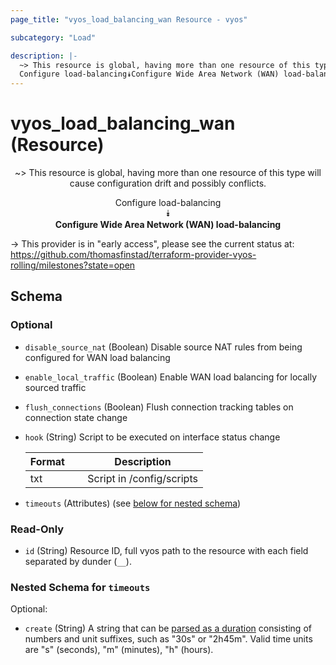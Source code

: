 ```yaml
---
page_title: "vyos_load_balancing_wan Resource - vyos"

subcategory: "Load"

description: |- 
  ~> This resource is global, having more than one resource of this type will cause configuration drift and possibly conflicts.
  Configure load-balancing⯯Configure Wide Area Network (WAN) load-balancing
---
```


# vyos_load_balancing_wan (Resource)
<center>

~> This resource is global, having more than one resource of this type will cause configuration drift and possibly conflicts.

Configure load-balancing  
⯯  
**Configure Wide Area Network (WAN) load-balancing**


</center>

-> This provider is in "early access", please see the current status at: https://github.com/thomasfinstad/terraform-provider-vyos-rolling/milestones?state=open

## Schema

### Optional

- `disable_source_nat` (Boolean) Disable source NAT rules from being configured for WAN load balancing
- `enable_local_traffic` (Boolean) Enable WAN load balancing for locally sourced traffic
- `flush_connections` (Boolean) Flush connection tracking tables on connection state change
- `hook` (String) Script to be executed on interface status change

    |Format  &emsp;|Description                |
    |----------|-----------------------------|
    |txt     &emsp;|Script in /config/scripts  |
- `timeouts` (Attributes) (see [below for nested schema](#nestedatt--timeouts))

### Read-Only

- `id` (String) Resource ID, full vyos path to the resource with each field separated by dunder (`__`).

<a id="nestedatt--timeouts"></a>
### Nested Schema for `timeouts`

Optional:

- `create` (String) A string that can be [parsed as a duration](https://pkg.go.dev/time#ParseDuration) consisting of numbers and unit suffixes, such as &#34;30s&#34; or &#34;2h45m&#34;. Valid time units are &#34;s&#34; (seconds), &#34;m&#34; (minutes), &#34;h&#34; (hours).  
